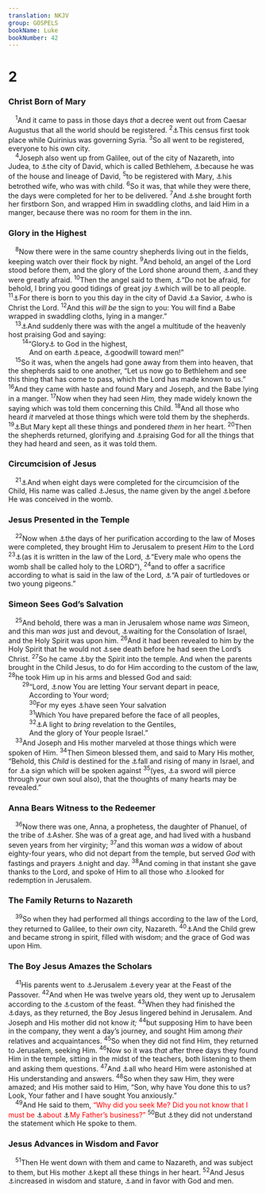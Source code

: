 ```yaml
---
translation: NKJV
group: GOSPELS
bookName: Luke 
bookNumber: 42
---
```


<div class="title"><h1>2</h1><h3>Christ Born of Mary</h3></div>
<span class="verse lu_2_1"> <sup>1</sup>And it came to pass in those days <i>that</i> a decree went out from Caesar Augustus that all the world should be registered. </span>
<span class="verse lu_2_2"><sup>2</sup><a data-toggle="tooltip" data-placement="bottom" title="Dan. 9:25; Acts 5:37">⚓</a>This census first took place while Quirinius was governing Syria. </span>
<span class="verse lu_2_3"><sup>3</sup>So all went to be registered, everyone to his own city.<br/></span>
<span class="verse lu_2_4"> <sup>4</sup>Joseph also went up from Galilee, out of the city of Nazareth, into Judea, to <a data-toggle="tooltip" data-placement="bottom" title="1 Sam. 16:1; Mic. 5:2">⚓</a>the city of David, which is called Bethlehem, <a data-toggle="tooltip" data-placement="bottom" title="Matt. 1:16">⚓</a>because he was of the house and lineage of David, </span>
<span class="verse lu_2_5"><sup>5</sup>to be registered with Mary, <a data-toggle="tooltip" data-placement="bottom" title="(Matt. 1:18)">⚓</a>his betrothed wife, who was with child. </span>
<span class="verse lu_2_6"><sup>6</sup>So it was, that while they were there, the days were completed for her to be delivered. </span>
<span class="verse lu_2_7"><sup>7</sup>And <a data-toggle="tooltip" data-placement="bottom" title="Matt. 1:25; Luke 1:31">⚓</a>she brought forth her firstborn Son, and wrapped Him in swaddling cloths, and laid Him in a manger, because there was no room for them in the inn.<br/></span>
<div class="title"><h3>Glory in the Highest</h3></div>
<span class="verse lu_2_8"> <sup>8</sup>Now there were in the same country shepherds living out in the fields, keeping watch over their flock by night. </span>
<span class="verse lu_2_9"><sup>9</sup>And behold, an angel of the Lord stood before them, and the glory of the Lord shone around them, <a data-toggle="tooltip" data-placement="bottom" title="Luke 1:12">⚓</a>and they were greatly afraid. </span>
<span class="verse lu_2_10"><sup>10</sup>Then the angel said to them, <a data-toggle="tooltip" data-placement="bottom" title="Luke 1:13, 30">⚓</a>“Do not be afraid, for behold, I bring you good tidings of great joy <a data-toggle="tooltip" data-placement="bottom" title="Gen. 12:3; Is. 49:6; (Matt. 28:19; Mark 1:15; Col. 1:23)">⚓</a>which will be to all people. </span>
<span class="verse lu_2_11"><sup>11</sup><a data-toggle="tooltip" data-placement="bottom" title="Is. 9:6">⚓</a>For there is born to you this day in the city of David <a data-toggle="tooltip" data-placement="bottom" title="Matt. 1:21; John 4:42; (Acts 5:31)">⚓</a>a Savior, <a data-toggle="tooltip" data-placement="bottom" title="Matt. 1:16; 16:16, 20; John 11:27; Acts 2:36; Phil. 2:11">⚓</a>who is Christ the Lord. </span>
<span class="verse lu_2_12"><sup>12</sup>And this <i>will</i> <i>be</i> the sign to you: You will find a Babe wrapped in swaddling cloths, lying in a manger.”<br/></span>
<span class="verse lu_2_13"> <sup>13</sup><a data-toggle="tooltip" data-placement="bottom" title="Gen. 28:12; Ps. 103:20; 148:2; Dan. 7:10; (Heb. 1:14); Rev. 5:11">⚓</a>And suddenly there was with the angel a multitude of the heavenly host praising God and saying:<br/></span>
<span class="verse lu_2_14">  <sup>14</sup>“Glory<a data-toggle="tooltip" data-placement="bottom" title="Matt. 21:9; Luke 19:38; Eph. 1:6">⚓</a> to God in the highest,<br/>   And on earth <a data-toggle="tooltip" data-placement="bottom" title="Is. 57:19; (Rom. 5:1); Eph. 2:17; (Col. 1:20)">⚓</a>peace, <a data-toggle="tooltip" data-placement="bottom" title="(John 3:16; Eph. 2:4, 7; 2 Thess. 2:16; 1 John 4:9)">⚓</a>goodwill toward men!”<br/></span>
<span class="verse lu_2_15"> <sup>15</sup>So it was, when the angels had gone away from them into heaven, that the shepherds said to one another, “Let us now go to Bethlehem and see this thing that has come to pass, which the Lord has made known to us.” </span>
<span class="verse lu_2_16"><sup>16</sup>And they came with haste and found Mary and Joseph, and the Babe lying in a manger. </span>
<span class="verse lu_2_17"><sup>17</sup>Now when they had seen <i>Him,</i> they made widely known the saying which was told them concerning this Child. </span>
<span class="verse lu_2_18"><sup>18</sup>And all those who heard <i>it</i> marveled at those things which were told them by the shepherds. </span>
<span class="verse lu_2_19"><sup>19</sup><a data-toggle="tooltip" data-placement="bottom" title="Gen. 37:11; Luke 1:66">⚓</a>But Mary kept all these things and pondered <i>them</i> in her heart. </span>
<span class="verse lu_2_20"><sup>20</sup>Then the shepherds returned, glorifying and <a data-toggle="tooltip" data-placement="bottom" title="Luke 19:37">⚓</a>praising God for all the things that they had heard and seen, as it was told them.<br/></span>
<div class="title"><h3>Circumcision of Jesus</h3></div>
<span class="verse lu_2_21"> <sup>21</sup><a data-toggle="tooltip" data-placement="bottom" title="Gen. 17:12; Lev. 12:3">⚓</a>And when eight days were completed for the circumcision of the Child, His name was called <a data-toggle="tooltip" data-placement="bottom" title="(Matt. 1:21)">⚓</a>Jesus, the name given by the angel <a data-toggle="tooltip" data-placement="bottom" title="Luke 1:31">⚓</a>before He was conceived in the womb.<br/></span>
<div class="title"><h3>Jesus Presented in the Temple</h3></div>
<span class="verse lu_2_22"> <sup>22</sup>Now when <a data-toggle="tooltip" data-placement="bottom" title="Lev. 12:2–8">⚓</a>the days of her purification according to the law of Moses were completed, they brought Him to Jerusalem to present <i>Him</i> to the Lord </span>
<span class="verse lu_2_23"><sup>23</sup><a data-toggle="tooltip" data-placement="bottom" title="Ex. 13:12; 22:29; Lev. 27:26; Deut. 18:4; Neh. 10:36">⚓</a>(as it is written in the law of the Lord, <a data-toggle="tooltip" data-placement="bottom" title="Ex. 13:2, 12, 15; Num. 3:13; 8:17">⚓</a>“Every male who opens the womb shall be called holy to the LORD”), </span>
<span class="verse lu_2_24"><sup>24</sup>and to offer a sacrifice according to what is said in the law of the Lord, <a data-toggle="tooltip" data-placement="bottom" title="Lev. 12:2, 8">⚓</a>“A pair of turtledoves or two young pigeons.”<br/></span>
<div class="title"><h3>Simeon Sees God’s Salvation</h3></div>
<span class="verse lu_2_25"> <sup>25</sup>And behold, there was a man in Jerusalem whose name <i>was</i> Simeon, and this man <i>was</i> just and devout, <a data-toggle="tooltip" data-placement="bottom" title="Is. 40:1; Mark 15:43; Luke 2:38; 23:51">⚓</a>waiting for the Consolation of Israel, and the Holy Spirit was upon him. </span>
<span class="verse lu_2_26"><sup>26</sup>And it had been revealed to him by the Holy Spirit that he would not <a data-toggle="tooltip" data-placement="bottom" title="Ps. 89:48; (John 8:51; Heb. 11:5)">⚓</a>see death before he had seen the Lord’s Christ. </span>
<span class="verse lu_2_27"><sup>27</sup>So he came <a data-toggle="tooltip" data-placement="bottom" title="Matt. 4:1">⚓</a>by the Spirit into the temple. And when the parents brought in the Child Jesus, to do for Him according to the custom of the law, </span>
<span class="verse lu_2_28"><sup>28</sup>he took Him up in his arms and blessed God and said:<br/></span>
<span class="verse lu_2_29">  <sup>29</sup>“Lord, <a data-toggle="tooltip" data-placement="bottom" title="Gen. 46:30; (Phil. 1:23)">⚓</a>now You are letting Your servant depart in peace,<br/>   According to Your word;<br/></span>
<span class="verse lu_2_30">   <sup>30</sup>For my eyes <a data-toggle="tooltip" data-placement="bottom" title="Ps. 119:166, 174; (Is. 52:10; Luke 3:6)">⚓</a>have seen Your salvation<br/></span>
<span class="verse lu_2_31">   <sup>31</sup>Which You have prepared before the face of all peoples,<br/></span>
<span class="verse lu_2_32">   <sup>32</sup><a data-toggle="tooltip" data-placement="bottom" title="Is. 9:2; 42:6; 49:6; 60:1–3; Matt. 4:16; Acts 10:45; 13:47; 28:28; (Rom. 9:24; Gal. 3:14)">⚓</a>A light to <i>bring</i> revelation to the Gentiles,<br/>   And the glory of Your people Israel.”<br/></span>
<span class="verse lu_2_33"> <sup>33</sup>And Joseph and His mother marveled at those things which were spoken of Him. </span>
<span class="verse lu_2_34"><sup>34</sup>Then Simeon blessed them, and said to Mary His mother, “Behold, this <i>Child</i> is destined for the <a data-toggle="tooltip" data-placement="bottom" title="Is. 8:14; Hos. 14:9; Matt. 21:44; (Rom. 9:32); 1 Cor. 1:23; (2 Cor. 2:16; 1 Pet. 2:7, 8)">⚓</a>fall and rising of many in Israel, and for <a data-toggle="tooltip" data-placement="bottom" title="Matt. 28:12–15; Acts 4:2; 17:32; 28:22; (1 Pet. 2:12; 4:14)">⚓</a>a sign which will be spoken against </span>
<span class="verse lu_2_35"><sup>35</sup>(yes, <a data-toggle="tooltip" data-placement="bottom" title="Ps. 42:10; John 19:25">⚓</a>a sword will pierce through your own soul also), that the thoughts of many hearts may be revealed.”<br/></span>
<div class="title"><h3>Anna Bears Witness to the Redeemer</h3></div>
<span class="verse lu_2_36"> <sup>36</sup>Now there was one, Anna, a prophetess, the daughter of Phanuel, of the tribe of <a data-toggle="tooltip" data-placement="bottom" title="Josh. 19:24">⚓</a>Asher. She was of a great age, and had lived with a husband seven years from her virginity; </span>
<span class="verse lu_2_37"><sup>37</sup>and this woman <i>was</i> a widow of about eighty-four years, who did not depart from the temple, but served <i>God</i> with fastings and prayers <a data-toggle="tooltip" data-placement="bottom" title="Acts 26:7; 1 Tim. 5:5">⚓</a>night and day. </span>
<span class="verse lu_2_38"><sup>38</sup>And coming in that instant she gave thanks to the Lord, and spoke of Him to all those who <a data-toggle="tooltip" data-placement="bottom" title="Lam. 3:25, 26; Mark 15:43; Luke 24:21">⚓</a>looked for redemption in Jerusalem.<br/></span>
<div class="title"><h3>The Family Returns to Nazareth</h3></div>
<span class="verse lu_2_39"> <sup>39</sup>So when they had performed all things according to the law of the Lord, they returned to Galilee, to their <i>own</i> city, Nazareth. </span>
<span class="verse lu_2_40"><sup>40</sup><a data-toggle="tooltip" data-placement="bottom" title="Luke 1:80; 2:52; (1 Cor. 1:24, 30)">⚓</a>And the Child grew and became strong in spirit, filled with wisdom; and the grace of God was upon Him.<br/></span>
<div class="title"><h3>The Boy Jesus Amazes the Scholars</h3></div>
<span class="verse lu_2_41"> <sup>41</sup>His parents went to <a data-toggle="tooltip" data-placement="bottom" title="John 4:20">⚓</a>Jerusalem <a data-toggle="tooltip" data-placement="bottom" title="Ex. 23:15, 17; 34:23; Deut. 16:1, 16; Luke 22:15">⚓</a>every year at the Feast of the Passover. </span>
<span class="verse lu_2_42"><sup>42</sup>And when He was twelve years old, they went up to Jerusalem according to the <a data-toggle="tooltip" data-placement="bottom" title="Ex. 23:14, 15">⚓</a>custom of the feast. </span>
<span class="verse lu_2_43"><sup>43</sup>When they had finished the <a data-toggle="tooltip" data-placement="bottom" title="Ex. 12:15">⚓</a>days, as they returned, the Boy Jesus lingered behind in Jerusalem. And Joseph and His mother did not know <i>it;</i></span>
<span class="verse lu_2_44"><sup>44</sup>but supposing Him to have been in the company, they went a day’s journey, and sought Him among <i>their</i> relatives and acquaintances. </span>
<span class="verse lu_2_45"><sup>45</sup>So when they did not find Him, they returned to Jerusalem, seeking Him. </span>
<span class="verse lu_2_46"><sup>46</sup>Now so it was <i>that</i> after three days they found Him in the temple, sitting in the midst of the teachers, both listening to them and asking them questions. </span>
<span class="verse lu_2_47"><sup>47</sup>And <a data-toggle="tooltip" data-placement="bottom" title="Matt. 7:28; 13:54; 22:33; Mark 1:22; 6:2; 11:18; Luke 4:32; John 7:15">⚓</a>all who heard Him were astonished at His understanding and answers. </span>
<span class="verse lu_2_48"><sup>48</sup>So when they saw Him, they were amazed; and His mother said to Him, “Son, why have You done this to us? Look, Your father and I have sought You anxiously.”<br/></span>
<span class="verse lu_2_49"> <sup>49</sup>And He said to them, <font color="red">“Why did you seek Me? Did you not know that I must be </font><a data-toggle="tooltip" data-placement="bottom" title="John 9:4">⚓</a><font color="red">about </font><a data-toggle="tooltip" data-placement="bottom" title="(Mark 1:22; Luke 4:22, 32; John 4:34; 5:17, 36)">⚓</a><font color="red">My Father’s business?”</font></span>
<span class="verse lu_2_50"><sup>50</sup>But <a data-toggle="tooltip" data-placement="bottom" title="Mark 9:32; Luke 9:45; 18:34; John 7:15, 46">⚓</a>they did not understand the statement which He spoke to them.<br/></span>
<div class="title"><h3>Jesus Advances in Wisdom and Favor</h3></div>
<span class="verse lu_2_51"> <sup>51</sup>Then He went down with them and came to Nazareth, and was subject to them, but His mother <a data-toggle="tooltip" data-placement="bottom" title="Dan. 7:28">⚓</a>kept all these things in her heart. </span>
<span class="verse lu_2_52"><sup>52</sup>And Jesus <a data-toggle="tooltip" data-placement="bottom" title="(Is. 11:2, 3; Col. 2:2, 3)">⚓</a>increased in wisdom and stature, <a data-toggle="tooltip" data-placement="bottom" title="1 Sam. 2:26; (Prov. 3:1–4)">⚓</a>and in favor with God and men.<br/></span>
